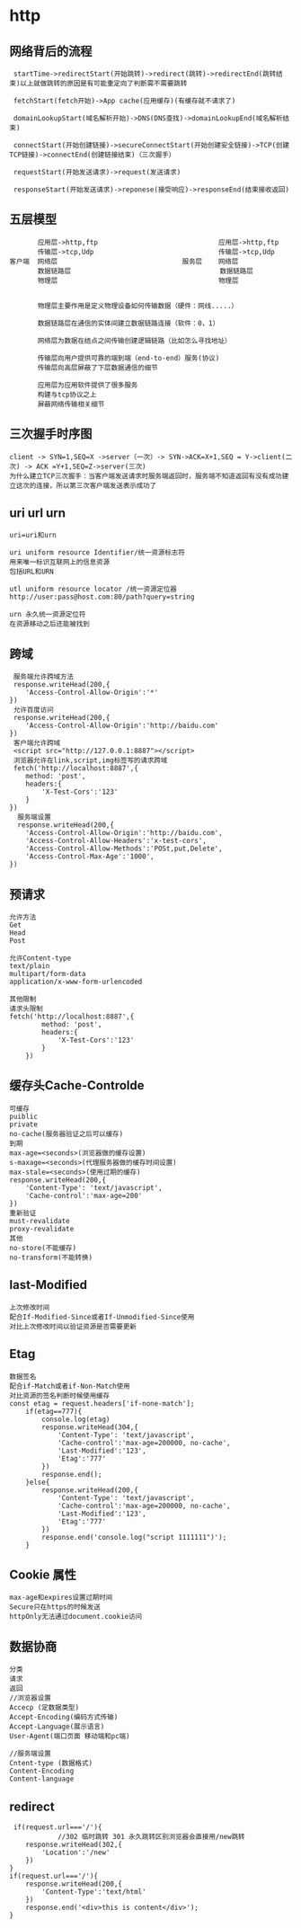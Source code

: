# http
## 网络背后的流程
     startTime->redirectStart(开始跳转)->redirect(跳转)->redirectEnd(跳转结束)以上就做跳转的原因是有可能重定向了判断需不需要跳转
     
     fetchStart(fetch开始)->App cache(应用缓存)(有缓存就不请求了)
     
     domainLookupStart(域名解析开始)->DNS(DNS查找)->domainLookupEnd(域名解析结束)
     
     connectStart(开始创建链接)->secureConnectStart(开始创建安全链接)->TCP(创建TCP链接)->connectEnd(创建链接结束)（三次握手）
     
     requestStart(开始发送请求)->request(发送请求)
     
     responseStart(开始发送请求)->reponese(接受响应)->responseEnd(结束接收返回)

##   五层模型 
           应用层->http,ftp                              应用层->http,ftp
           传输层->tcp,Udp                               传输层->tcp,Udp
    客户端  网络层                               服务层    网络层   
           数据链路层                                     数据链路层
           物理层                                        物理层
           
           
           物理层主要作用是定义物理设备如何传输数据（硬件：网线.....）
           
           数据链路层在通信的实体间建立数据链路连接（软件：0，1）
           
           网络层为数据在结点之间传输创建逻辑链路（比如怎么寻找地址）
           
           传输层向用户提供可靠的端到端（end-to-end）服务(协议)
           传输层向高层屏蔽了下层数据通信的细节
           
           应用层为应用软件提供了很多服务
           构建与tcp协议之上
           屏蔽网络传输相关细节
      
 ## 三次握手时序图
    
    client -> SYN=1,SEQ=X ->server（一次）-> SYN->ACK=X+1,SEQ = Y->client(二次) -> ACK =Y+1,SEQ=Z->server(三次)
    为什么建立TCP三次握手：当客户端发送请求时服务端返回时，服务端不知道返回有没有成功建立这次的连接，所以第三次客户端发送表示成功了
    
##  uri url urn

    uri=uri和urn
    
    uri uniform resource Identifier/统一资源标志符
    用来唯一标识互联网上的信息资源
    包括URL和URN
    
    utl uniform resource locator /统一资源定位器
    http://user:pass@host.com:80/path?query=string
    
    urn 永久统一资源定位符
    在资源移动之后还能被找到
    
## 跨域
     服务端允许跨域方法 
     response.writeHead(200,{
		'Access-Control-Allow-Origin':'*'
	})
     允许百度访问
     response.writeHead(200,{
		'Access-Control-Allow-Origin':'http://baidu.com'
	})
     客户端允许跨域
     <script src="http://127.0.0.1:8887"></script>
     浏览器允许在link,script,img标签写的请求跨域
     fetch('http://localhost:8887',{
		method: 'post',
		headers:{
			'X-Test-Cors':'123'
		}
	})
      服务端设置
      response.writeHead(200,{
		'Access-Control-Allow-Origin':'http://baidu.com',
		'Access-Control-Allow-Headers':'x-test-cors',
		'Access-Control-Allow-Methods':'POSt,put,Delete',
		'Access-Control-Max-Age':'1000',
	})
## 预请求 

    允许方法
    Get
    Head
    Post
    
    允许Content-type
    text/plain
    multipart/form-data
    application/x-www-form-urlencoded
    
    其他限制
    请求头限制
    fetch('http://localhost:8887',{
			method: 'post',
			headers:{
				'X-Test-Cors':'123'
			}
		})
 ## 缓存头Cache-Controlde 
    可缓存
    puiblic
    private
    no-cache(服务器验证之后可以缓存)
    到期
    max-age=<seconds>(浏览器做的缓存设置)
    s-maxage=<seconds>(代理服务器做的缓存时间设置)
    max-stale=<seconds>(使用过期的缓存)
    response.writeHead(200,{
		'Content-Type': 'text/javascript',
		'Cache-control':'max-age=200'
	})
    重新验证
    must-revalidate
    proxy-revalidate
    其他
    no-store(不能缓存)
    no-transform(不能转换)
## last-Modified
    上次修改时间
    配合If-Modified-Since或者If-Unmodified-Since使用
    对比上次修改时间以验证资源是否需要更新
## Etag
    数据签名
    配合if-Match或者if-Non-Match使用
    对比资源的签名判断时候使用缓存
    const etag = request.headers['if-none-match'];
		if(etag==777){
			console.log(etag)
			response.writeHead(304,{
				'Content-Type': 'text/javascript',
				'Cache-control':'max-age=200000, no-cache',
				'Last-Modified':'123',
				'Etag':'777'
			})
			response.end();
		}else{
			response.writeHead(200,{
				'Content-Type': 'text/javascript',
				'Cache-control':'max-age=200000, no-cache',
				'Last-Modified':'123',
				'Etag':'777'
			})
			response.end('console.log("script 1111111")');
		}  
		
## Cookie 属性
    max-age和expires设置过期时间
    Secure只在https的时候发送
    httpOnly无法通过document.cookie访问
    
## 数据协商
    分类
    请求
    返回
    //浏览器设置
    Accecp (定数据类型)
    Accept-Encoding(编码方式传输)
    Accept-Language(展示语言)
    User-Agent(端口页面 移动端和pc端)
    
    //服务端设置
    Cntent-type (数据格式)
    Content-Encoding
    Content-language 
## redirect
     if(request.url==='/'){
                //302 临时跳转 301 永久跳转区别浏览器会直接用/new跳转
		response.writeHead(302,{
			'Location':'/new'
		})
	}
	if(request.url==='/'){
		response.writeHead(200,{
			'Content-Type':'text/html'
		})
		response.end('<div>this is content</div>');
	}
